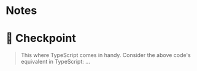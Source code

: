 # Notes

# 🔖 Checkpoint

> This where TypeScript comes in handy. Consider the above code's equivalent in TypeScript: ...
